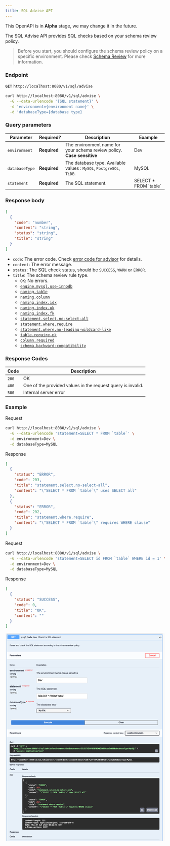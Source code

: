 ```yaml
---
title: SQL Advise API
---
```


<hint-block type="warning">

This OpenAPI is in **Alpha** stage, we may change it in the future.

</hint-block>

The SQL Advise API provides SQL checks based on your schema review policy.

> Before you start, you should configure the schema review policy on a specific environment. Please check [Schema Review](/docs/use-bytebase/schema-review/overview) for more information.

### Endpoint

**`GET`** `http://localhost:8080/v1/sql/advise`

```bash
curl http://localhost:8080/v1/sql/advise \
  -G --data-urlencode '{SQL statement}' \
  -d 'environment={environment name}' \
  -d 'databaseType={database type}
```

### Query parameters

| Parameter      | Required?    | Description                                                            | Example                  |
| -------------- | ------------ | ---------------------------------------------------------------------- | ------------------------ |
| `environment`  | **Required** | The environment name for your schema review policy. **Case sensitive** | Dev                      |
| `databaseType` | **Required** | The database type. Available values : `MySQL`, `PostgreSQL`, `TiDB`.   | MySQL                    |
| `statement`    | **Required** | The SQL statement.                                                     | SELECT \* FROM \`table\` |

### Response body

```json
[
  {
    "code": "number",
    "content": "string",
    "status": "string",
    "title": "string"
  }
]
```

- `code`: The error code. Check [error code for advisor](/docs/reference/error-code/advisor) for details.
- `content`: The error message.
- `status`: The SQL check status, should be `SUCCESS`, `WARN` or `ERROR`.
- `title`: The schema review rule type.
  - `OK`: No errors.
  - [`engine.mysql.use-innodb`](/docs/features/schema-review/engine-mysql-use-innodb)
  - [`naming.table`](/docs/features/schema-review/naming-table)
  - [`naming.column`](/docs/features/schema-review/naming-column)
  - [`naming.index.idx`](/docs/features/schema-review/naming-index-idx)
  - [`naming.index.uk`](/docs/features/schema-review/naming-index-uk)
  - [`naming.index.fk`](/docs/features/schema-review/naming-index-fk)
  - [`statement.select.no-select-all`](/docs/features/schema-review/query-select-no-select-all)
  - [`statement.where.require`](/docs/features/schema-review/query-where-require)
  - [`statement.where.no-leading-wildcard-like`](/docs/features/schema-review/query-where-no-leading-wildcard-like)
  - [`table.require-pk`](/docs/features/schema-review/table-require-pk)
  - [`column.required`](/docs/features/schema-review/column-required)
  - [`schema.backward-compatibility`](/docs/features/schema-review/schema-migration-compatibility)

### Response Codes

| Code  | Description                                                 |
| ----- | ----------------------------------------------------------- |
| `200` | OK                                                          |
| `400` | One of the provided values in the request query is invalid. |
| `500` | Internal server error                                       |

### Example

Request

```bash
curl http://localhost:8080/v1/sql/advise \
  -G --data-urlencode 'statement=SELECT * FROM `table`' \
  -d environment=Dev \
  -d databaseType=MySQL
```

Response

```json
[
  {
    "status": "ERROR",
    "code": 203,
    "title": "statement.select.no-select-all",
    "content": "\"SELECT * FROM `table`\" uses SELECT all"
  },
  {
    "status": "ERROR",
    "code": 202,
    "title": "statement.where.require",
    "content": "\"SELECT * FROM `table`\" requires WHERE clause"
  }
]
```

Request

```bash
curl http://localhost:8080/v1/sql/advise \
  -G --data-urlencode 'statement=SELECT id FROM `table` WHERE id = 1' \
  -d environment=Dev \
  -d databaseType=MySQL
```

Response

```json
[
  {
    "status": "SUCCESS",
    "code": 0,
    "title": "OK",
    "content": ""
  }
]
```

![openapi-sql-advise](/static/docs/openapi-sql-advise.webp)

